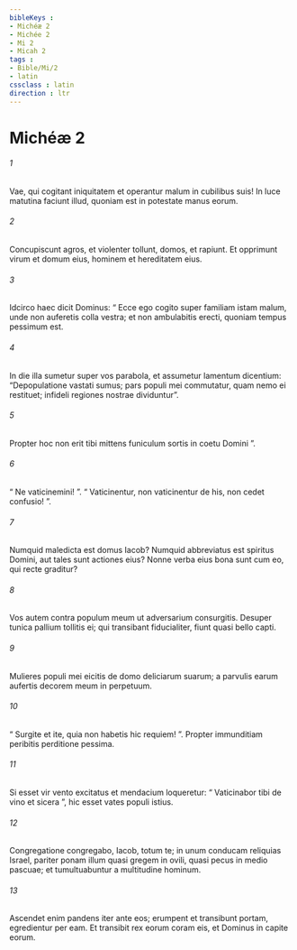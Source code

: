 ```yaml
---
bibleKeys : 
- Michéæ 2
- Michée 2
- Mi 2
- Micah 2
tags : 
- Bible/Mi/2
- latin
cssclass : latin
direction : ltr
---
```


# Michéæ 2

###### 1
Vae, qui cogitant iniquitatem et operantur malum in cubilibus suis! In luce matutina faciunt illud, quoniam est in potestate manus eorum.
###### 2
Concupiscunt agros, et violenter tollunt, domos, et rapiunt. Et opprimunt virum et domum eius, hominem et hereditatem eius.
###### 3
Idcirco haec dicit Dominus: “ Ecce ego cogito super familiam istam malum, unde non auferetis colla vestra; et non ambulabitis erecti, quoniam tempus pessimum est.
###### 4
In die illa sumetur super vos parabola, et assumetur lamentum dicentium: “Depopulatione vastati sumus; pars populi mei commutatur, quam nemo ei restituet; infideli regiones nostrae dividuntur”.
###### 5
Propter hoc non erit tibi mittens funiculum sortis in coetu Domini ”.
###### 6
“ Ne vaticinemini! ”. “ Vaticinentur, non vaticinentur de his, non cedet confusio! ”.
###### 7
Numquid maledicta est domus Iacob? Numquid abbreviatus est spiritus Domini, aut tales sunt actiones eius? Nonne verba eius bona sunt cum eo, qui recte graditur?
###### 8
Vos autem contra populum meum ut adversarium consurgitis. Desuper tunica pallium tollitis ei; qui transibant fiducialiter, fiunt quasi bello capti.
###### 9
Mulieres populi mei eicitis de domo deliciarum suarum; a parvulis earum aufertis decorem meum in perpetuum.
###### 10
“ Surgite et ite, quia non habetis hic requiem! ”. Propter immunditiam peribitis perditione pessima.
###### 11
Si esset vir vento excitatus et mendacium loqueretur: “ Vaticinabor tibi de vino et sicera ”, hic esset vates populi istius.
###### 12
Congregatione congregabo, Iacob, totum te; in unum conducam reliquias Israel, pariter ponam illum quasi gregem in ovili, quasi pecus in medio pascuae; et tumultuabuntur a multitudine hominum.
###### 13
Ascendet enim pandens iter ante eos; erumpent et transibunt portam, egredientur per eam. Et transibit rex eorum coram eis, et Dominus in capite eorum.
